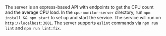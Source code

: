 The server is an express-based API with endpoints to get the CPU count and the average CPU load. In the `cpu-monitor-server` directory, run `npm install && npm start` to set up and start the service. The service will run on `http://localhost:3001`. The server supports `eslint` commands via `npm run lint` and `npm run lint:fix`.